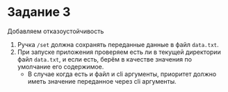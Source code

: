 # Задание 3

Добавляем отказоустойчивость

1. Ручка `/set` должна сохранять переданные данные в файл `data.txt`.
1. При запуске приложения проверяем есть ли в текущей директории файл
`data.txt`, и если есть, берём в качестве значения по умолчание его
содержимое.
    * В случае когда есть и файл и cli аргументы, приоритет должно иметь значение
    переданное через cli аргументы.

